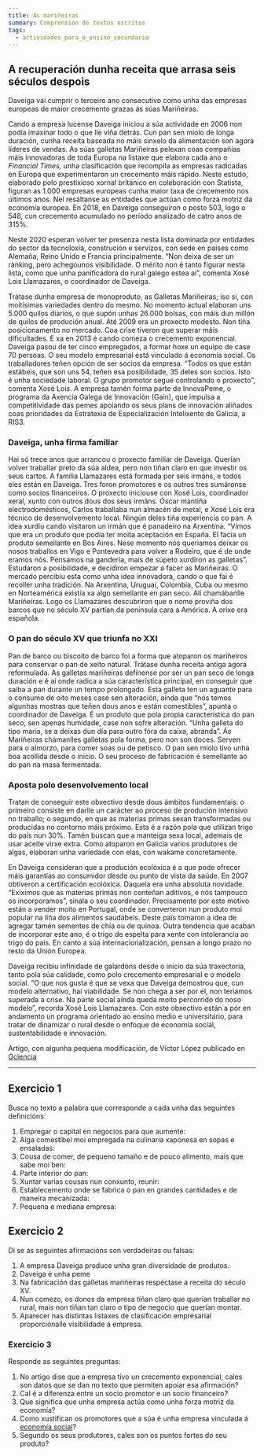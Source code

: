 ```yaml
---
title: As mariñeiras
summary: Comprensión de textos escritos
tags:
  - actividades_para_o_ensino_secundario
---
```


<article>

## A recuperación dunha receita que arrasa seis séculos despois

Daveiga vai cumprir o terceiro ano consecutivo como unha das empresas europeas
de maior crecemento grazas ás súas Mariñeiras.

Cando a empresa lucense Daveiga iniciou a súa actividade en 2006 non podía
imaxinar todo o que lle viña detrás. Cun pan sen miolo de longa duración, cunha
receita baseada no máis sinxelo da alimentación son agora líderes de vendas. As
súas galletas Mariñeiras pelexan coas compañías máis innovadoras de toda Europa
na listaxe que elabora cada ano o _Financial Times,_ unha clasificación que
recompila as empresas radicadas en Europa que experimentaron un crecemento máis
rápido. Neste estudo, elaborado polo prestixioso xornal británico en
colaboración con Statista, figuran as 1.000 empresas europeas cunha maior taxa
de crecemento nos últimos anos. Nel resáltanse as entidades que actúan como
forza motriz da economía europea. En 2018, en Daveiga conseguiron o posto 503,
logo o 548, cun crecemento acumulado no período analizado de catro anos de 315%.

Neste 2020 esperan volver ter presenza nesta lista dominada por entidades do
sector da tecnoloxía, construción e servizos, con sede en países como Alemaña,
Reino Unido e Francia principalmente. “Non deixa de ser un ránking, pero
achegounos visibilidade. O mérito non é tanto figurar nesta lista, como que unha
panificadora do rural galego estea aí”, comenta Xosé Lois Llamazares, o
coordinador de Daveiga.

Trátase dunha empresa de monoproduto, as Galletas Mariñeiras; iso si, con
moitísimas variedades dentro do mesmo. No momento actual elaboran uns 5.000
quilos diarios, o que supón unhas 26.000 bolsas, con máis dun millón de quilos
de produción anual. Até 2009 era un proxecto modesto. Non tiña posicionamento no
mercado. Coa crise tiveron que superar máis dificultades. E xa en 2013 é cando
comeza o crecemento exponencial. Daveiga pasou de ter cinco empregados, a formar
hoxe un equipo de case 70 persoas. O seu modelo empresarial está vinculado á
economía social. Os traballadores teñen opción de ser socios da empresa. “Todos
os que están estábeis, que son uns 54, teñen esa posibilidade, 35 deles son
socios. Isto é unha sociedade laboral. O grupo promotor segue controlando o
proxecto”, comenta Xosé Lois. A empresa tamén forma parte de InnovaPeme, o
programa da Axencia Galega de Innovación (Gain), que impulsa a competitividade
das pemes apoiando os seus plans de innovación aliñados coas prioridades da
Estratexia de Especialización Intelixente de Galicia, a RIS3.

### Daveiga, unha firma familiar

Hai só trece anos que arrancou o proxecto familiar de Daveiga. Querían volver
traballar preto da súa aldea, pero non tiñan claro en que investir os seus
cartos. A familia Llamazares está formada por seis irmáns, e todos eles están en
Daveiga. Tres foron promotores e os outros tres sumáronse como socios
financeiros. O proxecto iniciouse con Xosé Lois, coordinador xeral, xunto con
outros dous dos seus irmáns. Óscar mantiña electrodomésticos, Carlos traballaba
nun almacén de metal, e Xosé Lois era técnico de desenvolvemento local. Ningún
deles tiña experiencia co pan. A idea xurdiu cando visitaron un irmán que é
panadeiro na Arxentina. “Vimos que era un produto que podía ter moita aceptación
en España. El facía un produto semellante en Bos Aires. Nese momento nós
queriamos deixar os nosos traballos en Vigo e Pontevedra para volver a Rodeiro,
que é de onde eramos nós. Pensamos na gandería, mais de súpeto xurdiron as
galletas”. Estudaron a posibilidade, e decidiron empezar a facer as Mariñeiras.
O mercado percibiu esta como unha idea innovadora, cando o que fai é recoller
unha tradición. Na Arxentina, Uruguai, Colombia, Cuba ou mesmo en Norteamérica
existía xa algo semellante en pan seco. Alí chamábanlle Mariñeiras. Logo os
Llamazares descubriron que o nome proviña dos barcos que no século XV partían da
península cara a América. A orixe era española.

### O pan do século XV que triunfa no XXI

Pan de barco ou biscoito de barco foi a forma que atoparon os mariñeiros para
conservar o pan de xeito natural. Trátase dunha receita antiga agora
reformulada. As galletas mariñeiras defínense por ser un pan seco de longa
duración e é aí onde radica a súa característica principal, en conseguir que
saiba a pan durante un tempo prolongado. Esta galleta ten un aguante para o
consumo de oito meses case sen alteración, aínda que “nós temos algunhas mostras
que teñen dous anos e están comestibles”, apunta o coordinador de Daveiga. É un
produto que pola propia característica do pan seco, sen apenas humidade, case
non sofre alteración. “Unha galleta do tipo maría, se a deixas dun día para
outro fóra da caixa, abranda”. Ás Mariñeiras chámanlles galletas pola forma,
pero non son doces. Serven para o almorzo, para comer soas ou de petisco. O pan
sen miolo tivo unha boa acollida desde o inicio. O seu proceso de fabricación é
semellante ao do pan na masa fermentada.

### Aposta polo desenvolvemento local

Tratan de conseguir este obxectivo desde dous ámbitos fundamentais: o primeiro
consiste en darlle un carácter ao proceso de produción intensivo no traballo; o
segundo, en que as materias primas sexan transformadas ou producidas no contorno
máis próximo. Esta é a razón pola que utilizan trigo do país nun 30%. Tamén
buscan que a manteiga sexa local, ademais de usar aceite virxe extra. Como
atoparon en Galicia varios produtores de algas, elaboran unha variedade con
elas, con wakame concretamente.

En Daveiga consideran que a produción ecolóxica é a que pode ofrecer máis
garantías ao consumidor desde ou punto de vista da saúde. En 2007 obtiveron a
certificación ecolóxica. Daquela era unha absoluta novidade. “Exiximos que as
materias primas non conteñan aditivos, e nós tampouco os incorporamos”, sinala o
seu coordinador. Precisamente por este motivo están a vender moito en Portugal,
onde se converteron nun produto moi popular na liña dos alimentos saudábeis.
Deste país tomaron a idea de agregar tamén sementes de chía ou de quinoa. Outra
tendencia que acaban de incorporar este ano, é o trigo de espelta para xente con
intolerancia ao trigo do país. En canto a súa internacionalización, pensan a
longo prazo no resto da Unión Europea.

Daveiga recibiu infinidade de galardóns desde o inicio da súa traxectoria, tanto
pola súa calidade, como polo crecemento empresarial e o modelo social. “O que
nos gusta é que se vexa que Daveiga demostrou que, cun modelo alternativo, hai
viabilidade. Se non chega a ser por el, non teriamos superada a crise. Na parte
social aínda queda moito percorrido do noso modelo”, recorda Xosé Lois
Llamazares. Con este obxectivo están a pór en andamento un programa orientado ao
ensino medio e universitario, para tratar de dinamizar o rural desde o enfoque
de economía social, sustentabilidade e innovación.

Artigo, con algunha pequena modificación, de Víctor López publicado en
[Gciencia](https://www.gciencia.com/)

</article>

---

## Exercicio 1

Busca no texto a palabra que corresponde a cada unha das seguintes definicións:

1. Empregar o capital en negocios para que aumente:
2. Alga comestíbel moi empregada na culinaria xaponesa en sopas e ensaladas:
3. Cousa de comer, de pequeno tamaño e de pouco alimento, mais que sabe moi ben:
4. Parte interior do pan:
5. Xuntar varias cousas nun conxunto, reunir:
6. Establecemento onde se fabrica o pan en grandes cantidades e de maneira
   mecanizada:
7. Pequena e mediana empresa:

## Exercicio 2

Di se as seguintes afirmacións son verdadeiras ou falsas:

1. A empresa Daveiga produce unha gran diversidade de produtos.
2. Daveiga é unha peme
3. Na fabricación das galletas mariñeiras respéctase a receita do século XV.
4. Nun comezo, os donos da empresa tiñan claro que querían traballar no rural,
   mais non tiñan tan claro o tipo de negocio que querían montar.
5. Aparecer nas distintas listaxes de clasificación empresarial proporciónalle
   visibilidade á empresa.

### Exercicio 3

Responde as seguintes preguntas:

1. No artigo dise que a empresa tivo un crecemento exponencial, cales son datos
   que se dan no texto que permiten apoiar esa afirmación?
2. Cal é a diferenza entre un socio promotor e un socio financeiro?
3. Que significa que unha empresa actúa como unha forza motriz da economía?
4. Como xustifican os promotores que a súa é unha empresa vinculada á
   [economía social](https://gl.wikipedia.org/wiki/Econom%C3%ADa_social)?
5. Segundo os seus produtores, cales son os puntos fortes do seu produto?
